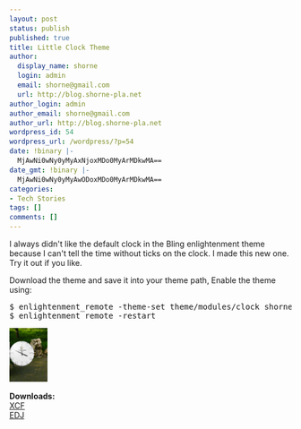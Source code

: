 ```yaml
---
layout: post
status: publish
published: true
title: Little Clock Theme
author:
  display_name: shorne
  login: admin
  email: shorne@gmail.com
  url: http://blog.shorne-pla.net
author_login: admin
author_email: shorne@gmail.com
author_url: http://blog.shorne-pla.net
wordpress_id: 54
wordpress_url: /wordpress/?p=54
date: !binary |-
  MjAwNi0wNy0yMyAxNjoxMDo0MyArMDkwMA==
date_gmt: !binary |-
  MjAwNi0wNy0yMyAwODoxMDo0MyArMDkwMA==
categories:
- Tech Stories
tags: []
comments: []
---
```

<p>I always didn't like the default clock in the Bling enlightenment theme because I can't tell the time without ticks on the clock. I made this new one. Try it out if you like.</p>
<p>Download the theme and save it into your theme path, Enable the theme using:</p>
<pre>$ enlightenment_remote -theme-set theme/modules/clock shorne-etheme.edj
$ enlightenment_remote -restart</pre>
<p><a class="imagelink" title="Rolex-eClock.png" href="/content/2006/07/Rolex-eClock.png"><img width="68" height="96" id="image53" alt="Rolex-eClock.png" src="/content/2006/07/Rolex-eClock.png" /></a></p>
<p><strong>Downloads:</strong><br />
<a href="/content/uploads/rolex-face.xcf">XCF</a><br />
<a href="/content/uploads/shorne-etheme.edj">EDJ</a></p>
